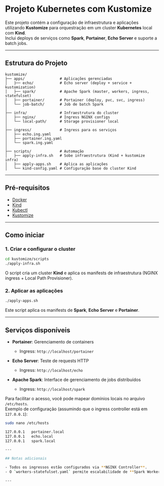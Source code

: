 # Projeto Kubernetes com Kustomize

Este projeto contém a configuração de infraestrutura e aplicações utilizando **Kustomize** para orquestração em um cluster **Kubernetes** local com **Kind**.  
Inclui deploys de serviços como **Spark**, **Portainer**, **Echo Server** e suporte a batch jobs.

---

## Estrutura do Projeto

```
kustomize/
├── apps/                # Aplicações gerenciadas
│   ├── echo/            # Echo server (deploy + service + kustomization)
│   ├── spark/           # Apache Spark (master, workers, ingress, statefulset)
│   ├── portainer/       # Portainer (deploy, pvc, svc, ingress)
│   └── job-batch/       # Job de batch Spark
│
├── infra/               # Infraestrutura do cluster
│   ├── nginx/           # Ingress NGINX configs
│   └── local-path/      # Storage provisioner local
│
├── ingress/             # Ingress para os serviços
│   ├── echo.ing.yaml
│   ├── portainer.ing.yaml
│   └── spark.ing.yaml
│
├── scripts/             # Automação
│   ├── apply-infra.sh   # Sobe infraestrutura (Kind + kustomize infra)
│   ├── apply-apps.sh    # Aplica as aplicações
│   └── kind-config.yaml # Configuração base do cluster Kind
```

---

## Pré-requisitos

- [Docker](https://docs.docker.com/get-docker/)  
- [Kind](https://kind.sigs.k8s.io/)  
- [Kubectl](https://kubernetes.io/docs/tasks/tools/)  
- [Kustomize](https://kubectl.docs.kubernetes.io/installation/kustomize/)  

---

## Como iniciar

### 1. Criar e configurar o cluster
```bash
cd kustomize/scripts
./apply-infra.sh
```
O script cria um cluster **Kind** e aplica os manifests de infraestrutura (NGINX ingress + Local Path Provisioner).

### 2. Aplicar as aplicações
```bash
./apply-apps.sh
```
Este script aplica os manifests de **Spark**, **Echo Server** e **Portainer**.

---

## Serviços disponíveis

- **Portainer**: Gerenciamento de containers  
  - Ingress: `http://localhost/portainer`

- **Echo Server**: Teste de requests HTTP  
  - Ingress: `http://localhost/echo`

- **Apache Spark**: Interface de gerenciamento de jobs distribuídos  
  - Ingress: `http://localhost/spark`


Para facilitar o acesso, você pode mapear domínios locais no arquivo `/etc/hosts`.  
Exemplo de configuração (assumindo que o ingress controller está em `127.0.0.1`):

```bash
sudo nano /etc/hosts

127.0.0.1   portainer.local
127.0.0.1   echo.local
127.0.0.1   spark.local

---

## Notas adicionais

- Todos os ingressos estão configurados via **NGINX Controller**.  
- O `workers-statefulset.yaml` permite escalabilidade de **Spark Workers** (não utilizado).

---
